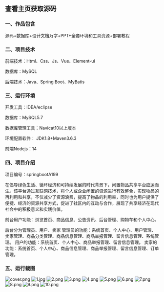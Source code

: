  
## 查看主页获取源码


### 一、作品包含

源码+数据库+设计文档万字+PPT+全套环境和工具资源+部署教程

### 二、项目技术

前端技术：Html、Css、Js、Vue、Element-ui

数据库：MySQL

后端技术：Java、Spring Boot、MyBatis

  

### 三、运行环境

开发工具：IDEA/eclipse

数据库：MySQL5.7

数据库管理工具：Navicat10以上版本

环境配置软件： JDK1.8+Maven3.6.3

前端Nodejs：14


### 四、项目介绍
项目编号：springbootA199

在倡导绿色生活、循环经济和可持续发展的时代背景下，闲置物品共享平台应运而生。该平台通过互联网技术，将个人或企业闲置的资源进行有效整合，实现物品的再利用和共享，不仅减少了资源浪费，提高了物品的利用率，同时也为用户提供了便捷、经济的资源共享方式，促进了社区内的互动与合作，展现了共享经济在现代社会中的积极意义和实践价值。

前台用户功能：浏览首页、商品信息、公告资讯、后台管理、购物车和个人中心。

后台分为管理员、用户、卖家
管理员的功能：系统首页、个人中心、用户管理、卖家管理、商品分类管理、商品信息管理、商品举报管理、留言信息管理、系统管理。
用户的功能：系统首页、个人中心、商品举报管理、留言信息管理。
卖家的功能：系统首页、个人中心、商品信息管理、商品举报管理、留言信息管理、订单管理。

### 五、运行截图

![cover.png](./cover.png)
![1.jpg](./1.jpg)
![2.png](./2.png)
![3.png](./3.png)
![4.png](./4.png)
![5.png](./5.png)
![6.png](./6.png)
![7.png](./7.png)
![8.png](./8.png)
![9.png](./9.png)
![10.png](./10.png)




  
